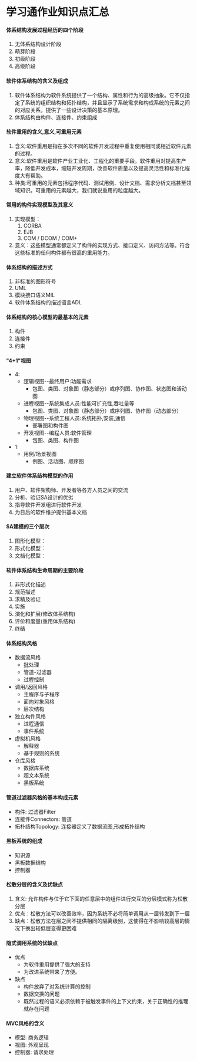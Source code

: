 # 学习通作业知识点汇总

#### 体系结构发展过程经历的四个阶段

1. 无体系结构设计阶段
2. 萌芽阶段
3. 初级阶段
4. 高级阶段

#### 软件体系结构的含义及组成

1. 软件体系结构为软件系统提供了一个结构、属性和行为的高级抽象。它不仅指定了系统的组织结构和拓扑结构，并且显示了系统需求和构成系统的元素之间的对应关系，提供了一些设计决策的基本原理。
2. 体系结构由构件、连接件、约束组成

#### 软件重用的含义,意义,可重用元素

1. 含义:软件重用是指在多次不同的软件开发过程中重复使用相同或相近软件元素的过程。
2. 意义:软件重用是软件产业工业化、工程化的重要手段。软件重用对提高生产率，降低开发成本，缩短开发周期，改善软件质量以及提高灵活性和标准化程度大有帮助。
3. 种类:可重用的元素包括程序代码、测试用例、设计文档、需求分析文档甚至领域知识。可重用的元素越大，我们就说重用的粒度越大。

#### 常用的构件实现模型及其意义

1. 实现模型：
   1. CORBA
   2. EJB
   3. COM / DCOM / COM+
2. 意义：这些模型通常都定义了构件的实现方式、接口定义、访问方法等。符合这些标准的任何构件都有很高的重用能力。

#### 体系结构的描述方式

1. 非标准的图形符号
2. UML
3. 模块接口语义MIL
4. 软件体系结构的描述语言ADL

#### 体系结构的核心模型的最基本的元素

1. 构件
2. 连接件
3. 约束

#### "4+1"视图

* 4:
  * 逻辑视图--最终用户:功能需求
    * 包图、类图、对象图（静态部分）或序列图、协作图、状态图和活动图
  * 进程视图--系统集成人员:性能可扩充性,吞吐量等
    * 包图、类图、对象图（静态部分）或序列图、协作图（动态部分）
  * 物理视图--系统工程人员:系统拓扑,安装,通信
    * 部署图和构件图
  * 开发视图--编程人员:软件管理
    * 包图、类图、构件图
* 1:
  * 用例/场景视图
    * 例图、活动图、顺序图

#### 建立软件体系结构模型的作用

1. 用户、软件架构师、开发者等各方人员之间的交流
2. 分析、验证SA设计的优劣
3. 指导软件开发组进行软件开发
4. 为日后的软件维护提供基本文档

#### SA建模的三个层次

1. 图形化模型： 
2. 形式化模型：
3. 文档化模型：

#### 软件体系结构生命周期的主要阶段

1. 非形式化描述
2. 规范描述
3. 求精及验证
4. 实施
5. 演化和扩展(修改体系结构)
6. 评价和度量(重用体系结构)
7. 终结

#### 体系结构风格

* 数据流风格
   * 批处理
   * 管道-过滤器
   * 过程控制
* 调用/返回风格
  * 主程序与子程序
  * 面向对象风格
  * 层次结构
* 独立构件风格
  * 进程通信
  * 事件系统
* 虚拟机风格
  * 解释器
  * 基于规则的系统
* 仓库风格
  * 数据库系统
  * 超文本系统
  * 黑板系统

#### 管道过滤器风格的基本构成元素

* 构件: 过滤器Filter
* 连接件Connectors: 管道
* 拓朴结构Topology: 连接器定义了数据流图,形成拓扑结构

#### 黑板系统的组成

* 知识源
* 黑板数据结构
* 控制器

#### 松散分层的含义及优缺点

1. 含义: 允许构件与位于它下面的任意层中的组件进行交互的分层模式称为松散分层
2. 优点：松散方法可以改善效率，因为系统不必将简单调用从一层转发到下一层
3. 缺点：松散方法在层之间不提供相同的隔离级别，这使得在不影响较高层的情况下换出较低层变得更困难

#### 隐式调用系统的优缺点

* 优点
  * 为软件重用提供了强大的支持
  * 为改进系统带来了方便。
* 缺点
  * 构件放弃了对系统计算的控制
  * 数据交换的问题
  * 既然过程的语义必须依赖于被触发事件的上下文约束，关于正确性的推理就存在问题

#### MVC风格的含义

* 模型: 商务逻辑
* 视图: 外观呈现
* 控制器: 请求处理
